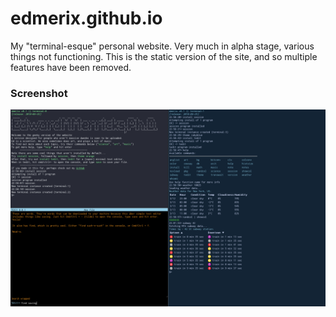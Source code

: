 # edmerix.github.io
My "terminal-esque" personal website.
Very much in alpha stage, various things not functioning.
This is the static version of the site, and so multiple features have been removed.

### Screenshot

![Emerix Terminal in action with multiple sessions](screenshots/EmerixTerminalScreenshot.png?raw=true "Emerix Terminal in action with multiple sessions")